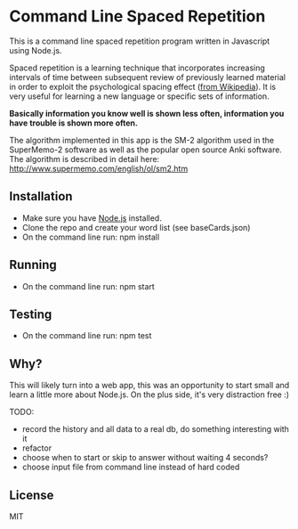Command Line Spaced Repetition
=================
This is a command line spaced repetition program written in Javascript using Node.js.

Spaced repetition is a learning technique that incorporates increasing intervals of time between subsequent review of 
previously learned material in order to exploit the psychological spacing effect (<a href="http://en.wikipedia.org/wiki/Spaced_repetition">from Wikipedia</a>). 
It is very useful for learning a new language or specific sets of information.

<strong>Basically information you know well is shown less often, information you have trouble is shown more often.</strong>

The algorithm implemented in this app is the SM-2 algorithm used in the SuperMemo-2 software as well as the popular 
open source Anki software. The algorithm is described in detail here: http://www.supermemo.com/english/ol/sm2.htm

Installation
------------
- Make sure you have <a href="http://nodejs.org">Node.js</a> installed.
- Clone the repo and create your word list (see baseCards.json)
- On the command line run:
    npm install 

Running
-------
- On the command line run: 
    npm start

Testing
-------
- On the command line run: 
    npm test

Why?
------
This will likely turn into a web app, this was an opportunity to start small and learn a little more about Node.js.
On the plus side, it's very distraction free :)

TODO: 
- record the history and all data to a real db, do something interesting with it
- refactor
- choose when to start or skip to answer without waiting 4 seconds?
- choose input file from command line instead of hard coded

License
-----
MIT

